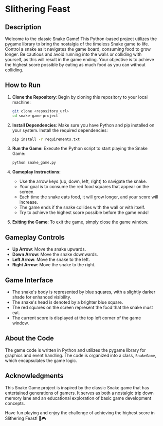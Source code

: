 # Slithering Feast

## Description
Welcome to the classic Snake Game! This Python-based project utilizes the pygame library to bring the nostalgia of the timeless Snake game to life. Control a snake as it navigates the game board, consuming food to grow longer. Be cautious and avoid running into the walls or colliding with yourself, as this will result in the game ending. Your objective is to achieve the highest score possible by eating as much food as you can without colliding.


## How to Run

1. **Clone the Repository**: Begin by cloning this repository to your local machine:
   ```bash
   git clone <repository_url>
   cd snake-game-project
   ```

2. **Install Dependencies**: Make sure you have Python and pip installed on your system. Install the required dependencies:
   ```bash
   pip install -r requirements.txt
   ```

3. **Run the Game**: Execute the Python script to start playing the Snake Game:
   ```bash
   python snake_game.py
   ```

4. **Gameplay Instructions**:
   - Use the arrow keys (up, down, left, right) to navigate the snake.
   - Your goal is to consume the red food squares that appear on the screen.
   - Each time the snake eats food, it will grow longer, and your score will increase.
   - The game ends if the snake collides with the wall or with itself.
   - Try to achieve the highest score possible before the game ends!

5. **Exiting the Game**: To exit the game, simply close the game window.

## Gameplay Controls
- **Up Arrow**: Move the snake upwards.
- **Down Arrow**: Move the snake downwards.
- **Left Arrow**: Move the snake to the left.
- **Right Arrow**: Move the snake to the right.

## Game Interface
- The snake's body is represented by blue squares, with a slightly darker shade for enhanced visibility.
- The snake's head is denoted by a brighter blue square.
- The red squares on the screen represent the food that the snake must eat.
- The current score is displayed at the top left corner of the game window.

## About the Code
The game code is written in Python and utilizes the pygame library for graphics and event handling. The code is organized into a class, `SnakeGame`, which encapsulates the game logic.

## Acknowledgments
This Snake Game project is inspired by the classic Snake game that has entertained generations of gamers. It serves as both a nostalgic trip down memory lane and an educational exploration of basic game development concepts.

Have fun playing and enjoy the challenge of achieving the highest score in Slithering Feast! 🐍🎮
